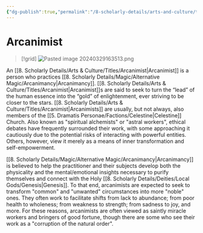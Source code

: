 ```yaml
---
{"dg-publish":true,"permalink":"/8-scholarly-details/arts-and-culture/titles/arcanimist/","noteIcon":""}
---
```


# Arcanimist

>[!grid]
>![Pasted image 20240329163513.png](/img/user/x.%20Assets/Attachments/Pasted%20image%2020240329163513.png)

An [[8. Scholarly Details/Arts & Culture/Titles/Arcanimist\|Arcanimist]] is a person who practices [[8. Scholarly Details/Magic/Alternative Magic/Arcanimancy\|Arcanimancy]]. [[8. Scholarly Details/Arts & Culture/Titles/Arcanimist\|Arcanimist]]s are said to seek to turn the “lead” of the human essence into the “gold” of enlightenment, ever striving to be closer to the stars. [[8. Scholarly Details/Arts & Culture/Titles/Arcanimist\|Arcanimists]] are usually, but not always, also members of the [[5. Dramatis Personae/Factions/Celestine\|Celestine]] Church. Also known as "spiritual alchemists" or "astral workers", ethical debates have frequently surrounded their work, with some approaching it cautiously due to the potential risks of interacting with powerful entities. Others, however, view it merely as a means of inner transformation and self-empowerment. 

[[8. Scholarly Details/Magic/Alternative Magic/Arcanimancy\|Arcanimancy]] is believed to help the practitioner and their subjects develop both the physicality and the mental/emotional insights necessary to purify themselves and connect with the Holy [[8. Scholarly Details/Deities/Local Gods/Genesis\|Genesis]]. To that end, arcanimists are expected to seek to transform "common" and "unwanted" circumstances into more "noble" ones. They often work to facilitate shifts from lack to abundance; from poor health to wholeness; from weakness to strength; from sadness to joy, and more. For these reasons, arcanimists are often viewed as saintly miracle workers and bringers of good fortune, though there are some who see their work as a "corruption of the natural order". 

